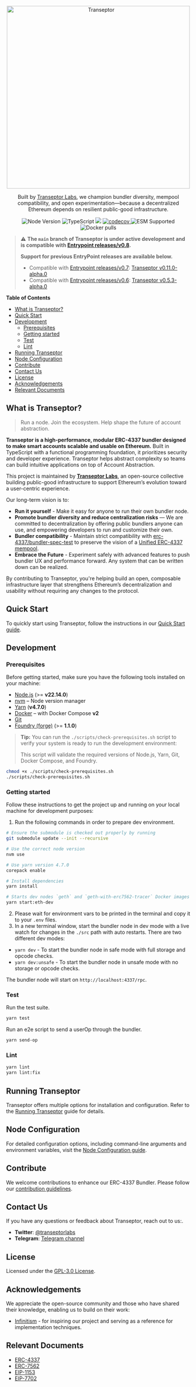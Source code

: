 <p align="center">
  <a href="https://transeptor.transeptorlabs.io/docs">
    <img width="500" title="Transeptor" src='https://transeptor.transeptorlabs.io/img/brand/transeptor.png' />
  </a>
</p>

<p align="center">
  Built by <a href="https://github.com/transeptorlabs">Transeptor Labs</a>, we champion bundler diversity, mempool compatibility, and open experimentation—because a decentralized Ethereum depends on resilient public-good infrastructure.
</p>

<p align="center">
  <img src="https://img.shields.io/badge/node-22.14.0-green" alt="Node Version">
  <img src="https://badgen.net/badge/-/TypeScript?icon=typescript&label&labelColor=blue&color=555555" alt="TypeScript">
  <img src="https://github.com/transeptorlabs/transeptor-bundler/actions/workflows/main.yml/badge.svg?branch=main">
  <a href="https://app.codecov.io/gh/transeptorlabs/transeptor-bundler">
    <img src="https://img.shields.io/codecov/c/github/transeptorlabs/transeptor-bundler.svg?style=flat-square" alt="codecov">
  </a>
  <img src="https://img.shields.io/badge/ESM-supported-brightgreen" alt="ESM Supported">
  <img src="https://img.shields.io/docker/pulls/transeptorlabs/bundler" alt="Docker pulls">
</p>

> :warning: **The `main` branch of Transeptor is under active development and is compatible with [Entrypoint releases/v0.8](https://github.com/eth-infinitism/account-abstraction/tree/releases/v0.8).**
>
> **Support for previous EntryPoint releases are available below.**
>
> - Compatible with [Entrypoint releases/v0.7](https://github.com/eth-infinitism/account-abstraction/tree/releases/v0.7): [Transeptor v0.11.0-alpha.0](https://github.com/transeptorlabs/transeptor-bundler/tree/v0.11.0-alpha.0)
> - Compatible with [Entrypoint releases/v0.6](https://github.com/eth-infinitism/account-abstraction/tree/releases/v0.6): [Transeptor v0.5.3-alpha.0](https://github.com/transeptorlabs/transeptor-bundler/tree/v0.5.3-alpha.0)

**Table of Contents**

<!--TOC-->

- [What is Transeptor?](#what-is-transeptor)
- [Quick Start](#quick-start)
- [Development](#development)
  - [Prerequisites](#prerequisites)
  - [Getting started](#getting-started)
  - [Test](#test)
  - [Lint](#lint)
- [Running Transeptor](#running-transeptor)
- [Node Configuration](#node-configuration)
- [Contribute](#contribute)
- [Contact Us](#contact-us)
- [License](#license)
- [Acknowledgements](#acknowledgements)
- [Relevant Documents](#relevant-documents)

<!--TOC-->

## What is Transeptor?

> Run a node. Join the ecosystem. Help shape the future of account abstraction.

**Transeptor is a high-performance, modular ERC-4337 bundler designed to make smart accounts scalable and usable on Ethereum.** Built in TypeScript with a functional programming foundation, it prioritizes security and developer experience. Transeptor helps abstract complexity so teams can build intuitive applications on top of Account Abstraction.

This project is maintained by **[Transeptor Labs](https://github.com/transeptorlabs)**, an open-source collective building public-good infrastructure to support Ethereum’s evolution toward a user-centric experience.

Our long-term vision is to:

- **Run it yourself** - Make it easy for anyone to run their own bundler node.
- **Promote bundler diversity and reduce centralization risks** — We are committed to decentralization by offering public bundlers anyone can use, and empowering developers to run and customize their own.
- **Bundler compatibility** - Maintain strict compatibility with [erc-4337/bundler-spec-test](https://www.erc4337.io/bundlers) to preserve the vision of a [Unified ERC-4337 mempool](https://notes.ethereum.org/@yoav/unified-erc-4337-mempool).
- **Embrace the Future** - Experiment safely with advanced features to push bundler UX and performance forward. Any system that can be written down can be realized.

By contributing to Transeptor, you're helping build an open, composable infrastructure layer that strengthens Ethereum’s decentralization and usability without requiring any changes to the protocol.

## Quick Start

To quickly start using Transeptor, follow the instructions in our [Quick Start guide](https://transeptor.transeptorlabs.io/docs/get-started#quick-start).

## Development

### Prerequisites

Before getting started, make sure you have the following tools installed on your machine:

- [Node.js](https://nodejs.org/) (>= **v22.14.0**)
- [nvm](https://github.com/nvm-sh/nvm) – Node version manager
- [Yarn](https://classic.yarnpkg.com/lang/en/) (**v4.7.0**)
- [Docker](https://docs.docker.com/compose/install/) – with Docker Compose **v2**
- [Git](https://git-scm.com/)
- [Foundry (forge)](https://getfoundry.sh/introduction/installation) (>= **1.1.0**)

> **Tip:** You can run the `./scripts/check-prerequisites.sh` script to verify your system is ready to run the development environment:
>
> This script will validate the required versions of Node.js, Yarn, Git, Docker Compose, and Foundry.

```bash
chmod +x ./scripts/check-prerequisites.sh
./scripts/check-prerequisites.sh
```

### Getting started

Follow these instructions to get the project up and running on your local machine for development purposes:

1. Run the following commands in order to prepare dev environment.

```bash
# Ensure the submodule is checked out properly by running
git submodule update --init --recursive

# Use the correct node version
nvm use

# Use yarn version 4.7.0
corepack enable

# Install dependencies
yarn install

# Starts dev nodes `geth` and `geth-with-erc7562-tracer` Docker images and deploys entrypoint contract to the 1337 network.
yarn start:eth-dev
```

2. Please wait for environment vars to be printed in the terminal and copy it to your `.env` files.
3. In a new terminal window, start the bundler node in dev mode with a live watch for changes in the `./src` path with auto restarts. There are two different dev modes:

- `yarn dev` - To start the bundler node in safe mode with full storage and opcode checks.
- `yarn dev:unsafe` - To start the bundler node in unsafe mode with no storage or opcode checks.

The bundler node will start on `http://localhost:4337/rpc`.

### Test

Run the test suite.

```bash
yarn test
```

Run an e2e script to send a userOp through the bundler.

```bash
yarn send-op
```

### Lint

```bash
yarn lint
yarn lint:fix
```

## Running Transeptor

Transeptor offers multiple options for installation and configuration. Refer to the [Running Transeptor](https://github.com/transeptorlabs/transeptor-bundler/blob/main/docs/running-transeptor.md) guide for details.

## Node Configuration

For detailed configuration options, including command-line arguments and environment variables, visit the [Node Configuration guide](https://github.com/transeptorlabs/transeptor-bundler/blob/main/docs/node-configuration.md).

## Contribute

We welcome contributions to enhance our ERC-4337 Bundler. Please follow our [contribution guidelines](https://github.com/transeptorlabs/transeptor-bundler/blob/main/CONTRIBUTING.md).

## Contact Us

If you have any questions or feedback about Transeptor, reach out to us:.

- **Twitter**: [@transeptorlabs](https://twitter.com/transeptorlabs)
- **Telegram**: [Telegram channel](https://t.me/+eUGda3KIND4zMjRh)

## License

Licensed under the [GPL-3.0 License](https://github.com/transeptorlabs/transeptor-bundler/blob/main/LICENSE).

## Acknowledgements

We appreciate the open-source community and those who have shared their knowledge, enabling us to build on their work:

- [Infinitism](https://github.com/eth-infinitism/bundler) - for inspiring our project and serving as a reference for implementation techniques.

## Relevant Documents

- [ERC-4337](https://eips.ethereum.org/EIPS/eip-4337)
- [ERC-7562](https://eips.ethereum.org/EIPS/eip-7562)
- [EIP-1153](https://eips.ethereum.org/EIPS/eip-1153)
- [EIP-7702](https://eips.ethereum.org/EIPS/eip-7702)
